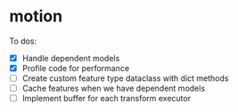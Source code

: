 # motion

To dos:

- [x] Handle dependent models
- [x] Profile code for performance
- [ ] Create custom feature type dataclass with dict methods
- [ ] Cache features when we have dependent models
- [ ] Implement buffer for each transform executor